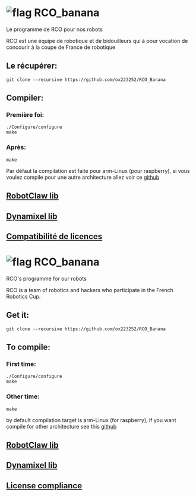 
# ![flag](res/fr.jpg) RCO_banana
Le programme de RCO pour nos robots

RCO est une équipe de robotique et de bidouilleurs qui à pour vocation de concourir à la coupe de France de robotique

## Le récupérer:
```Shell
git clone --recursive https://github.com/ox223252/RCO_Banana
```

## Compiler:
### Première foi:
```Shell
./Configure/configure
make
```

### Après:
```Sehll
make
```

Par défaut la compilation est faite pour arm-Linux (pour raspberry), si vous voulez compile pour une autre architecture allez voir ce [github](https://github.com/ox223252/Configure)

## [RobotClaw lib](https://github.com/michaelrsweet/mxml)

## [Dynamixel lib](https://github.com/ROBOTIS-GIT/DynamixelSDK)

## [Compatibilité de licences](https://www.gnu.org/licenses/license-list.fr.html)




# ![flag](res/en.jpg) RCO_banana
RCO's programme for our robots

RCO is a team of robotics and hackers who participate in the French Robotics Cup.

## Get it:
```Shell
git clone --recursive https://github.com/ox223252/RCO_Banana
```

## To compile:
###  First time:
```Shell
./Configure/configure
make
```

### Other time:
```Sehll
make
```

by default compilation target is arm-Linux (for raspberry), if you want compile for other architecture see  this [github](https://github.com/ox223252/Configure)

## [RobotClaw lib](https://github.com/michaelrsweet/mxml)

## [Dynamixel lib](https://github.com/ROBOTIS-GIT/DynamixelSDK)

## [License compliance](https://www.gnu.org/licenses/license-list.en.html)